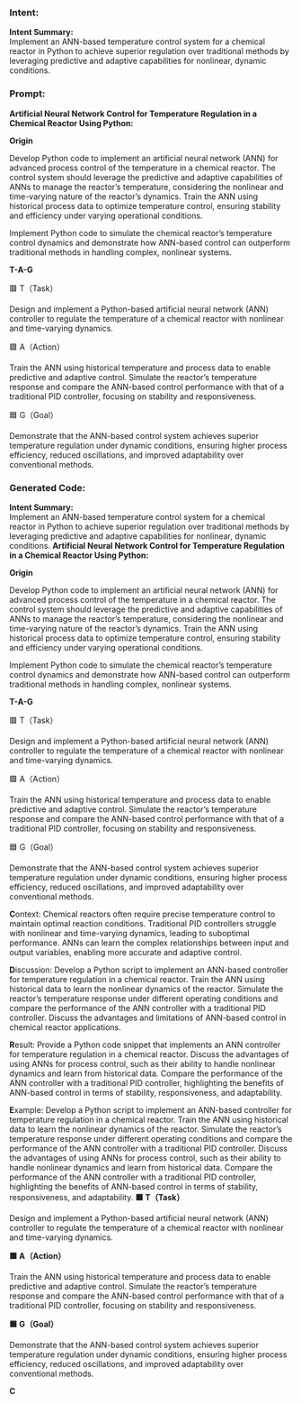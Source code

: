 ### Intent:
**Intent Summary:**  
Implement an ANN-based temperature control system for a chemical reactor in Python to achieve superior regulation over traditional methods by leveraging predictive and adaptive capabilities for nonlinear, dynamic conditions.

### Prompt:
**Artificial Neural Network Control for Temperature Regulation in a Chemical Reactor Using Python:**

**Origin**

Develop Python code to implement an artificial neural network (ANN) for advanced process control of the temperature in a chemical reactor. The control system should leverage the predictive and adaptive capabilities of ANNs to manage the reactor’s temperature, considering the nonlinear and time-varying nature of the reactor’s dynamics. Train the ANN using historical process data to optimize temperature control, ensuring stability and efficiency under varying operational conditions.

Implement Python code to simulate the chemical reactor’s temperature control dynamics and demonstrate how ANN-based control can outperform traditional methods in handling complex, nonlinear systems.

**T-A-G**

🟥 T（Task）

Design and implement a Python-based artificial neural network (ANN) controller to regulate the temperature of a chemical reactor with nonlinear and time-varying dynamics.

🟩 A（Action）

Train the ANN using historical temperature and process data to enable predictive and adaptive control. Simulate the reactor’s temperature response and compare the ANN-based control performance with that of a traditional PID controller, focusing on stability and responsiveness.

🟦 G（Goal）

Demonstrate that the ANN-based control system achieves superior temperature regulation under dynamic conditions, ensuring higher process efficiency, reduced oscillations, and improved adaptability over conventional methods.

### Generated Code:
**Intent Summary:**  
Implement an ANN-based temperature control system for a chemical reactor in Python to achieve superior regulation over traditional methods by leveraging predictive and adaptive capabilities for nonlinear, dynamic conditions.
**Artificial Neural Network Control for Temperature Regulation in a Chemical Reactor Using Python:**

**Origin**

Develop Python code to implement an artificial neural network (ANN) for advanced process control of the temperature in a chemical reactor. The control system should leverage the predictive and adaptive capabilities of ANNs to manage the reactor’s temperature, considering the nonlinear and time-varying nature of the reactor’s dynamics. Train the ANN using historical process data to optimize temperature control, ensuring stability and efficiency under varying operational conditions.

Implement Python code to simulate the chemical reactor’s temperature control dynamics and demonstrate how ANN-based control can outperform traditional methods in handling complex, nonlinear systems.

**T-A-G**

🟥 T（Task）

Design and implement a Python-based artificial neural network (ANN) controller to regulate the temperature of a chemical reactor with nonlinear and time-varying dynamics.

🟩 A（Action）

Train the ANN using historical temperature and process data to enable predictive and adaptive control. Simulate the reactor’s temperature response and compare the ANN-based control performance with that of a traditional PID controller, focusing on stability and responsiveness.

🟦 G（Goal）

Demonstrate that the ANN-based control system achieves superior temperature regulation under dynamic conditions, ensuring higher process efficiency, reduced oscillations, and improved adaptability over conventional methods.  

**C**ontext: Chemical reactors often require precise temperature control to maintain optimal reaction conditions. Traditional PID controllers struggle with nonlinear and time-varying dynamics, leading to suboptimal performance. ANNs can learn the complex relationships between input and output variables, enabling more accurate and adaptive control.

**D**iscussion: Develop a Python script to implement an ANN-based controller for temperature regulation in a chemical reactor. Train the ANN using historical data to learn the nonlinear dynamics of the reactor. Simulate the reactor’s temperature response under different operating conditions and compare the performance of the ANN controller with a traditional PID controller. Discuss the advantages and limitations of ANN-based control in chemical reactor applications.

**R**esult: Provide a Python code snippet that implements an ANN controller for temperature regulation in a chemical reactor. Discuss the advantages of using ANNs for process control, such as their ability to handle nonlinear dynamics and learn from historical data. Compare the performance of the ANN controller with a traditional PID controller, highlighting the benefits of ANN-based control in terms of stability, responsiveness, and adaptability.

**E**xample: Develop a Python script to implement an ANN-based controller for temperature regulation in a chemical reactor. Train the ANN using historical data to learn the nonlinear dynamics of the reactor. Simulate the reactor’s temperature response under different operating conditions and compare the performance of the ANN controller with a traditional PID controller. Discuss the advantages of using ANNs for process control, such as their ability to handle nonlinear dynamics and learn from historical data. Compare the performance of the ANN controller with a traditional PID controller, highlighting the benefits of ANN-based control in terms of stability, responsiveness, and adaptability.
**🟥 T（Task）**

Design and implement a Python-based artificial neural network (ANN) controller to regulate the temperature of a chemical reactor with nonlinear and time-varying dynamics.

**🟩 A（Action）**

Train the ANN using historical temperature and process data to enable predictive and adaptive control. Simulate the reactor’s temperature response and compare the ANN-based control performance with that of a traditional PID controller, focusing on stability and responsiveness.

**🟦 G（Goal）**

Demonstrate that the ANN-based control system achieves superior temperature regulation under dynamic conditions, ensuring higher process efficiency, reduced oscillations, and improved adaptability over conventional methods.

**C**
